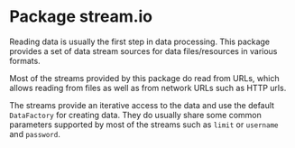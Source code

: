 Package stream.io
=================

Reading data is usually the first step in data processing. This package
provides a set of data stream sources for data files/resources in various
formats.

Most of the streams provided by this package do read from URLs, which
allows reading from files as well as from network URLs such as HTTP urls.

The streams provide an iterative access to the data and use the default
`DataFactory` for creating data. They do usually share some common parameters
supported by most of the streams such as `limit` or `username` and `password`.

